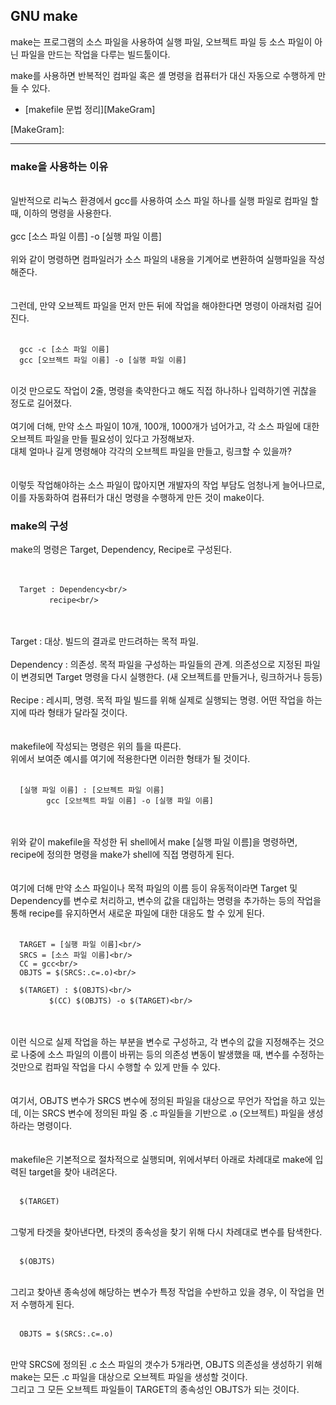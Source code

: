 ## GNU make   
   
make는 프로그램의 소스 파일을 사용하여 실행 파일, 오브젝트 파일 등 소스 파일이 아닌 파일을 만드는 작업을 다루는 빌드툴이다.   
   
make를 사용하면 반복적인 컴파일 혹은 셸 명령을 컴퓨터가 대신 자동으로 수행하게 만들 수 있다.   
   
   
* [makefile 문법 정리][MakeGram]

[MakeGram]:
   
-----
### make을 사용하는 이유    
<br/>
일반적으로 리눅스 환경에서 gcc를 사용하여 소스 파일 하나를 실행 파일로 컴파일 할 때, 이하의 명령을 사용한다.<br/>
<br/>
gcc [소스 파일 이름] -o [실행 파일 이름]<br/>
<br/>
위와 같이 명령하면 컴파일러가 소스 파일의 내용을 기계어로 변환하여 실행파일을 작성해준다.<br/>
<br/><br/>
그런데, 만약 오브젝트 파일을 먼저 만든 뒤에 작업을 해야한다면 명령이 아래처럼 길어진다.<br/>
<br/>

      gcc -c [소스 파일 이름]
      gcc [오브젝트 파일 이름] -o [실행 파일 이름]
      
<br/>
이것 만으로도 작업이 2줄, 명령을 축약한다고 해도 직접 하나하나 입력하기엔 귀찮을 정도로 길어졌다.<br/>
<br/>
여기에 더해, 만약 소스 파일이 10개, 100개, 1000개가 넘어가고, 각 소스 파일에 대한 오브젝트 파일을 만들 필요성이 있다고 가정해보자.<br/>
대체 얼마나 길게 명령해야 각각의 오브젝트 파일을 만들고, 링크할 수 있을까?<br/>
<br/><br/>
이렇듯 작업해야하는 소스 파일이 많아지면 개발자의 작업 부담도 엄청나게 늘어나므로, 이를 자동화하여 컴퓨터가 대신 명령을 수행하게 만든 것이 make이다.<br/>
   
   
### make의 구성<br/>
   
make의 명령은 Target, Dependency, Recipe로 구성된다.<br/>
<br/><br/>
      
      Target : Dependency<br/>
      　　　　recipe<br/>
      
        
<br/><br/>
Target : 대상. 빌드의 결과로 만드려하는 목적 파일.<br/>
<br/>
Dependency : 의존성. 목적 파일을 구성하는 파일들의 관계. 의존성으로 지정된 파일이 변경되면 Target 명령을 다시 실행한다. (새 오브젝트를 만들거나, 링크하거나 등등)<br/>
<br/>
Recipe : 레시피, 명령. 목적 파일 빌드를 위해 실제로 실행되는 명령. 어떤 작업을 하는지에 따라 형태가 달라질 것이다.<br/>
<br/><br/>
makefile에 작성되는 명령은 위의 틀을 따른다.<br/>
위에서 보여준 예시를 여기에 적용한다면 이러한 형태가 될 것이다.<br/>
<br/>
      
      [실행 파일 이름] : [오브젝트 파일 이름]
            gcc [오브젝트 파일 이름] -o [실행 파일 이름]
         
         
<br/><br/>
위와 같이 makefile을 작성한 뒤 shell에서 make [실행 파일 이름]을 명령하면, recipe에 정의한 명령을 make가 shell에 직접 명령하게 된다.<br/>
<br/><br/>
여기에 더해 만약 소스 파일이나 목적 파일의 이름 등이 유동적이라면 Target 및 Dependency를 변수로 처리하고, 변수의 값을 대입하는 명령을 추가하는 등의 작업을 통해 recipe를 유지하면서 새로운 파일에 대한 대응도 할 수 있게 된다.<br/>
<br/>
      
      TARGET = [실행 파일 이름]<br/>
      SRCS = [소스 파일 이름]<br/>
      CC = gcc<br/>
      OBJTS = $(SRCS:.c=.o)<br/>
     
      $(TARGET) : $(OBJTS)<br/>
      　　　　$(CC) $(OBJTS) -o $(TARGET)<br/>
          
          
<br/><br/>
이런 식으로 실제 작업을 하는 부분을 변수로 구성하고, 각 변수의 값을 지정해주는 것으로 나중에 소스 파일의 이름이 바뀌는 등의 의존성 변동이 발생했을 때, 변수를 수정하는 것만으로 컴파일 작업을 다시 수행할 수 있게 만들 수 있다.<br/>
<br/><br/>
여기서, OBJTS 변수가 SRCS 변수에 정의된 파일을 대상으로 무언가 작업을 하고 있는데, 이는 SRCS 변수에 정의된 파일 중 .c 파일들을 기반으로 .o (오브젝트) 파일을 생성하라는 명령이다.<br/>
<br/><br/>
makefile은 기본적으로 절차적으로 실행되며, 위에서부터 아래로 차례대로 make에 입력된 target을 찾아 내려온다.<br/>
<br/>
      
      $(TARGET)
         
<br/>
그렇게 타겟을 찾아낸다면, 타겟의 종속성을 찾기 위해 다시 차례대로 변수를 탐색한다.<br/>
<br/>
      
      $(OBJTS)
      
<br/>
그리고 찾아낸 종속성에 해당하는 변수가 특정 작업을 수반하고 있을 경우, 이 작업을 먼저 수행하게 된다.<br/>
<br/>
      
      OBJTS = $(SRCS:.c=.o)
      
<br/>
만약 SRCS에 정의된 .c 소스 파일의 갯수가 5개라면, OBJTS 의존성을 생성하기 위해 make는 모든 .c 파일을 대상으로 오브젝트 파일을 생성할 것이다.<br/>
그리고 그 모든 오브젝트 파일들이 TARGET의 종속성인 OBJTS가 되는 것이다.<br/>
<br/><br/>

